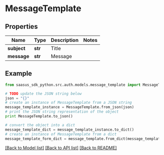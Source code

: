 # MessageTemplate


## Properties

Name | Type | Description | Notes
------------ | ------------- | ------------- | -------------
**subject** | **str** | Title | 
**message** | **str** | Message | 

## Example

```python
from saasus_sdk_python.src.auth.models.message_template import MessageTemplate

# TODO update the JSON string below
json = "{}"
# create an instance of MessageTemplate from a JSON string
message_template_instance = MessageTemplate.from_json(json)
# print the JSON string representation of the object
print MessageTemplate.to_json()

# convert the object into a dict
message_template_dict = message_template_instance.to_dict()
# create an instance of MessageTemplate from a dict
message_template_form_dict = message_template.from_dict(message_template_dict)
```
[[Back to Model list]](../README.md#documentation-for-models) [[Back to API list]](../README.md#documentation-for-api-endpoints) [[Back to README]](../README.md)


